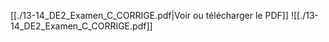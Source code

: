 ﻿[[./13-14_DE2_Examen_C_CORRIGE.pdf|Voir ou télécharger le PDF]]
![[./13-14_DE2_Examen_C_CORRIGE.pdf]]
